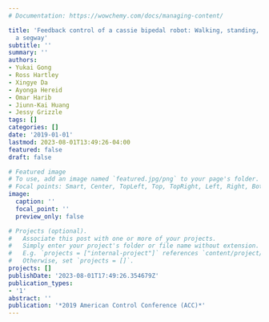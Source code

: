 ```yaml
---
# Documentation: https://wowchemy.com/docs/managing-content/

title: 'Feedback control of a cassie bipedal robot: Walking, standing, and riding
  a segway'
subtitle: ''
summary: ''
authors:
- Yukai Gong
- Ross Hartley
- Xingye Da
- Ayonga Hereid
- Omar Harib
- Jiunn-Kai Huang
- Jessy Grizzle
tags: []
categories: []
date: '2019-01-01'
lastmod: 2023-08-01T13:49:26-04:00
featured: false
draft: false

# Featured image
# To use, add an image named `featured.jpg/png` to your page's folder.
# Focal points: Smart, Center, TopLeft, Top, TopRight, Left, Right, BottomLeft, Bottom, BottomRight.
image:
  caption: ''
  focal_point: ''
  preview_only: false

# Projects (optional).
#   Associate this post with one or more of your projects.
#   Simply enter your project's folder or file name without extension.
#   E.g. `projects = ["internal-project"]` references `content/project/deep-learning/index.md`.
#   Otherwise, set `projects = []`.
projects: []
publishDate: '2023-08-01T17:49:26.354679Z'
publication_types:
- '1'
abstract: ''
publication: '*2019 American Control Conference (ACC)*'
---
```

